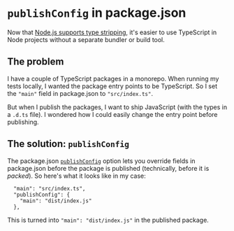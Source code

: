 # `publishConfig` in package.json

Now that [Node.js supports type stripping](https://nodejs.org/en/learn/typescript/run-natively#running-typescript-natively), it's easier to use TypeScript in Node projects without a separate bundler or build tool.

## The problem

I have a couple of TypeScript packages in a monorepo. When running my tests locally, I wanted the package entry points to be TypeScript. So I set the `"main"` field in package.json to `"src/index.ts"`.

But when I publish the packages, I want to ship JavaScript (with the types in a `.d.ts` file). I wondered how I could easily change the entry point before publishing.

## The solution: `publishConfig`

The package.json [`publishConfig`](https://docs.npmjs.com/cli/v10/configuring-npm/package-json#publishconfig) option lets you override fields in package.json before the package is published (technically, before it is _packed_). So here's what it looks like in my case:

```
  "main": "src/index.ts",
  "publishConfig": {
    "main": "dist/index.js"
  },
```

This is turned into `"main": "dist/index.js"` in the published package.
